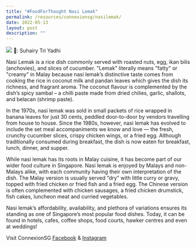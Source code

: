 ```yaml
---
title: "#FoodForThought Nasi Lemak"
permalink: /resources/connexionsg/nasilemak/
date: 2022-05-13
layout: post
description: ""
---
```

![](/images/connexionsg/2022/pexels-suhairy-tri-yadhi-11912788.jpg)
📸: Suhairy Tri Yadhi

Nasi Lemak is a rice dish commonly served with roasted nuts, egg, ikan bilis (anchovies), and slices of cucumber. "Lemak" literally means "fatty" or "creamy" in Malay because nasi lemak’s distinctive taste comes from cooking the rice in coconut milk and pandan leaves which gives the dish its richness, and fragrant aroma. The coconut flavour is complemented by the dish’s spicy sambal – a chilli paste made from dried chilies, garlic, shallots, and belacan (shrimp paste).

In the 1970s, nasi lemak was sold in small packets of rice wrapped in banana leaves for just 30 cents, peddled door-to-door by vendors travelling from house to house. Since the 1980s, however, nasi lemak has evolved to include the set meal accompaniments we know and love — the fresh, crunchy cucumber slices, crispy chicken wings, or a fried egg. Although traditionally consumed during breakfast, the dish is now eaten for breakfast, lunch, dinner, and supper.

While nasi lemak has its roots in Malay cuisine, it has become part of our wider food culture in Singapore. Nasi lemak is enjoyed by Malays and non-Malays alike, with each community having their own interpretation of the dish. The Malay version is usually served “dry” with little curry or gravy, topped with fried chicken or fried fish and a fried egg. The Chinese version is often complemented with chicken sausages, a fried chicken drumstick, fish cakes, luncheon meat and curried vegetables.

Nasi lemak’s affordability, availability, and plethora of variations ensures its standing as one of Singapore’s most popular food dishes. Today, it can be found in hotels, cafes, coffee shops, food courts, hawker centres and even at weddings!


Visit ConnexionSG [Facebook](https://www.facebook.com/ConnexionSG) & [Instagram](https://www.instagram.com/connexionsg/)